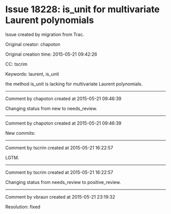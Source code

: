 # Issue 18228: is_unit for multivariate Laurent polynomials

Issue created by migration from Trac.

Original creator: chapoton

Original creation time: 2015-05-21 09:42:26

CC:  tscrim

Keywords: laurent, is_unit

the method is_unit is lacking for multivariate Laurent polynomials.


---

Comment by chapoton created at 2015-05-21 09:46:39

Changing status from new to needs_review.


---

Comment by chapoton created at 2015-05-21 09:46:39

New commits:


---

Comment by tscrim created at 2015-05-21 16:22:57

LGTM.


---

Comment by tscrim created at 2015-05-21 16:22:57

Changing status from needs_review to positive_review.


---

Comment by vbraun created at 2015-05-21 23:19:32

Resolution: fixed
